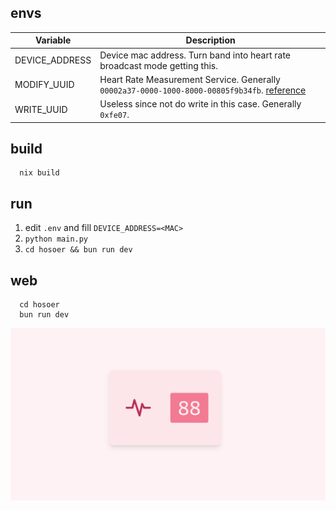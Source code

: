 ## envs

|Variable|Description|
|--------|-----------|
|DEVICE_ADDRESS|Device mac address. Turn band into heart rate broadcast mode getting this.|
|MODIFY_UUID|Heart Rate Measurement Service. Generally `00002a37-0000-1000-8000-00805f9b34fb`. [reference](https://bitbucket.org/bluetooth-SIG/public/src/59af7d1e972a17acbe4a210af158a2740b8a70e8/assigned_numbers/uuids/characteristic_uuids.yaml#lines-167)|
|WRITE_UUID|Useless since not do write in this case. Generally `0xfe07`.|

## build

```console
  nix build
```

## run

1. edit `.env` and fill `DEVICE_ADDRESS=<MAC>`
2. `python main.py`
3. `cd hosoer && bun run dev`

## web

```
  cd hosoer
  bun run dev
```

![](./.attach/view.png)
